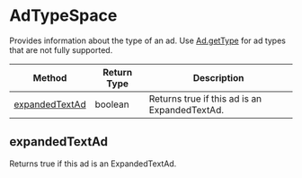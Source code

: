 # AdTypeSpace
Provides information about the type of an ad. Use [Ad.getType](./Ad#getType) for ad types that are not fully supported.      

|Method|Return Type|Description|
|-|-|-
[expandedTextAd]('#expandedTextAd}')|boolean|Returns true if this ad is an ExpandedTextAd. <br />

<a name="#expandedTextAd"></a>
## expandedTextAd
Returns true if this ad is an ExpandedTextAd. 


